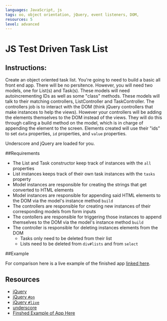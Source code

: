 ```yaml
---
languages: JavaScript, js
tags: oo, object orientation, jQuery, event listeners, DOM, 
resources: 5
level: advanced
---
```


# JS Test Driven Task List
## Instructions:

Create an object oriented task list.  You're going to need to build a basic all front end app.  There will be no persitence.  However, you will need two models, one for List(s) and Task(s).  These models will need autoincrementing IDs as well as some "class" methods.  These models will talk to their matching controllers, ListController and TaskController.  The controllers job is to interact with the DOM (think jQuery controllers that make instances to help the views).  However your controllers will be adding the elements themselves to the DOM instead of the views.  They will do this through calling a build method on the model, which is in charge of appending the element to the screen.  Elements created will use their "ids" to set `data` properties, `id` properties, and `value` properties.

Underscore and jQuery are loaded for you.

##Requirements

- The List and Task constructor keep track of instances with the `all` properties
- List instances keeps track of their own task instances with the `tasks` property
- Model instances are responsible for creating the strings that get converted to HTML elements
- Model instances are responsible for appending said HTML elements to the DOM via the model's instance method `build`
- The controllers are responsible for creating new instances of their corresponding models from form inputs
- The contollers are responsible for triggering those instances to append themselves to the DOM via the model's instance method `build`
- The controller is responsible for deleting instances elements from the DOM
  * Tasks only need to be deleted from their list
  * Lists need to be deleted from `div#lists` and from `select`

##Example

For comparison here is a live example of the finished app [linked here](http://flatiron-school-curriculum.github.io/web-js-oo-task-list/).

## Resources
 * [jQuery](http://jquery.com/)
 * [jQuery `#on`](http://api.jquery.com/on/)
 * [jQuery `#live`](http://api.jquery.com/live/)
 * [underscore](http://underscorejs.org/)
 * [Finshed Example of App Here](http://flatiron-school-curriculum.github.io/web-js-oo-task-list/)
